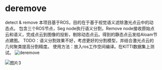 # deremove
detect & remove
本项目基于ROS，目的在于基于视觉语义滤除激光点云中的动态点。
包含三个ROS节点，Seg node执行语义分割，Remove node接收原始点云和语义，完成点云到图像的投影，剔除动态点云。得到的静态点云发给Aloam节点建图。
TODO：语义分割效果不好，考虑更好的分割模型，并结合激光点云的几何聚类提高分割精度。
使用方法：放入ros工作空间编译。在KITTI数据集上测试。
![deremove](https://user-images.githubusercontent.com/42105276/189855013-44142777-d37d-41f8-b9e1-be1d35981d7a.png)

![图片3](https://user-images.githubusercontent.com/42105276/189471492-9e1b5675-ea8e-4e4b-9252-b13b59cfb2c2.png)

